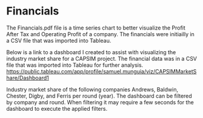 # Financials
The Financials.pdf file is a time series chart to better visualize the Profit After Tax and Operating Profit of a company. The financials were initiailly in a CSV file that was imported into Tableau.

Below is a link to a dashboard I created to assist with visualizing the industry market share for a CAPSIM project. The financial data was in a CSV file that was imported into Tableau for further analysis.
https://public.tableau.com/app/profile/samuel.munguia/viz/CAPSIMMarketShare/Dashboard1

Industry market share of the following companies Andrews, Baldwin, Chester, Digby, and Ferris per round (year). 
The dashboard can be filtered by company and round. When filtering it may require a few seconds for the dashboard to execute the applied filters.
